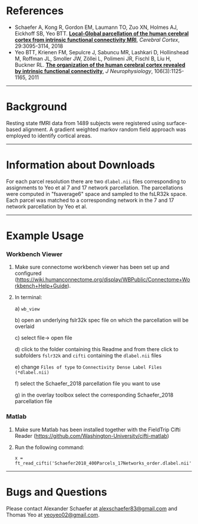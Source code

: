 References
==========
+ Schaefer A, Kong R, Gordon EM, Laumann TO, Zuo XN, Holmes AJ, Eickhoff SB, Yeo BTT. [**Local-Global parcellation of the human cerebral cortex from intrinsic functional connectivity MRI**](http://people.csail.mit.edu/ythomas/publications/2018LocalGlobal-CerebCor.pdf), *Cerebral Cortex*, 29:3095-3114, 2018
+ Yeo BTT, Krienen FM, Sepulcre J, Sabuncu MR, Lashkari D, Hollinshead M, Roffman JL, Smoller JW, Zöllei L, Polimeni JR, Fischl B, Liu H, Buckner RL. [**The organization of the human cerebral cortex revealed by intrinsic functional connectivity**](http://people.csail.mit.edu/ythomas/publications/2011CorticalOrganization-JNeurophysiol.pdf), *J Neurophysiology*, 106(3):1125-1165, 2011


----

Background
==========
Resting state fMRI data from 1489 subjects were registered using surface-based alignment. A gradient weighted markov random field approach was employed to identify cortical areas.

----

Information about Downloads
===========================
For each parcel resolution there are two `dlabel.nii` files corresponding to assignments to Yeo et al 7 and 17 network parcellation. The parcellations were computed in "fsaverage6" space and sampled to the fsLR32k space.  Each parcel was matched to a corresponding network in the 7 and 17 network parcellation by Yeo et al. 

----

Example Usage
=============
### Workbench Viewer
1) Make sure connectome workbench viewer has been set up and configured (https://wiki.humanconnectome.org/display/WBPublic/Connectome+Workbench+Help+Guide).

2) In terminal:

   a) `wb_view`  
   
   b) open an underlying fslr32k spec file on which the parcellation will be overlaid  
   
   c) select file-> open file  
   
   d) click to the folder containing this Readme and from there click to subfolders `fslr32k` and `cifti` containing the `dlabel.nii` files
   
   e) change `Files of type` to `Connectivity Dense Label Files (*dlabel.nii)`
   
   f) select the Schaefer_2018 parcellation file you want to use  
   
   g) in the overlay toolbox select the corresponding Schaefer_2018 parcellation file


### Matlab
1) Make sure Matlab has been installed together with the FieldTrip Cifti Reader (https://github.com/Washington-University/cifti-matlab)  

2) Run the following command:
   ```
   x = ft_read_cifti('Schaefer2018_400Parcels_17Networks_order.dlabel.nii','mapname','array');
   ```

----

Bugs and Questions
==================
Please contact Alexander Schaefer at alexschaefer83@gmail.com and Thomas Yeo at yeoyeo02@gmail.com.

